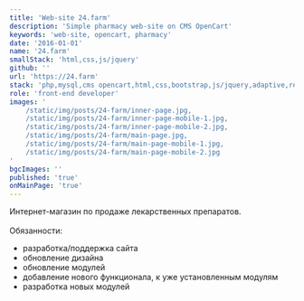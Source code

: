```yaml
---
title: 'Web-site 24.farm'
description: 'Simple pharmacy web-site on CMS OpenCart'
keywords: 'web-site, opencart, pharmacy'
date: '2016-01-01'
name: '24.farm'
smallStack: 'html,css,js/jquery'
github: ''
url: 'https://24.farm'
stack: 'php,mysql,cms opencart,html,css,bootstrap,js/jquery,adaptive,responsive,github,git'
role: 'front-end developer'
images: '
    /static/img/posts/24-farm/inner-page.jpg,
    /static/img/posts/24-farm/inner-page-mobile-1.jpg,
    /static/img/posts/24-farm/inner-page-mobile-2.jpg,
    /static/img/posts/24-farm/main-page.jpg,
    /static/img/posts/24-farm/main-page-mobile-1.jpg,
    /static/img/posts/24-farm/main-page-mobile-2.jpg
'
bgcImages: ''
published: 'true'
onMainPage: 'true'
---
```

Интернет-магазин по продаже лекарственных препаратов.
<br>
<br>
Обязанности:
- разработка/поддержка сайта
- обновление дизайна
- обновление модулей
- добавление нового функционала, к уже установленным модулям
- разработка новых модулей